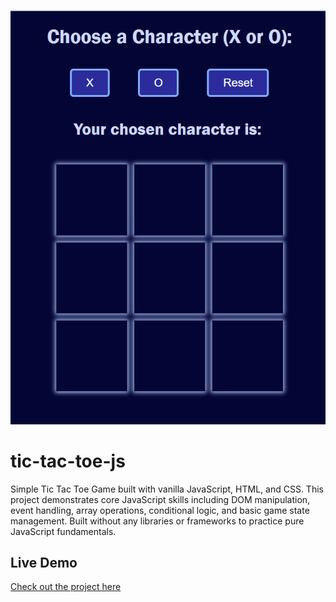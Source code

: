![Screenshot of Tic Tac Toe Game](tic-tac-toe-js-screenshot.png)
# tic-tac-toe-js
Simple Tic Tac Toe Game built with vanilla JavaScript, HTML, and CSS. This project demonstrates core JavaScript skills including DOM manipulation, event handling, array operations, conditional logic, and basic game state management. Built without any libraries or frameworks to practice pure JavaScript fundamentals.

## Live Demo

[Check out the project here](https://aaron-k17.github.io/tic-tac-toe-js/)
